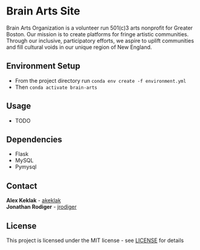 # Brain Arts Site
Brain Arts Organization is a volunteer run 501(c)3 arts nonprofit for Greater Boston. Our mission is to create platforms for fringe artistic communities. Through our inclusive, participatory efforts, we aspire to uplift communities and fill cultural voids in our unique region of New England.

## Environment Setup
- From the project directory run `conda env create -f environment.yml`
- Then `conda activate brain-arts`

## Usage
- TODO

## Dependencies
- Flask
- MySQL
- Pymysql

## Contact
**Alex Keklak** - [akeklak](https://github.com/akeklak)  
**Jonathan Rodiger** - [jrodiger](https://github.com/jrodiger)

## License
This project is licensed under the MIT license - see [LICENSE](LICENSE) for details
